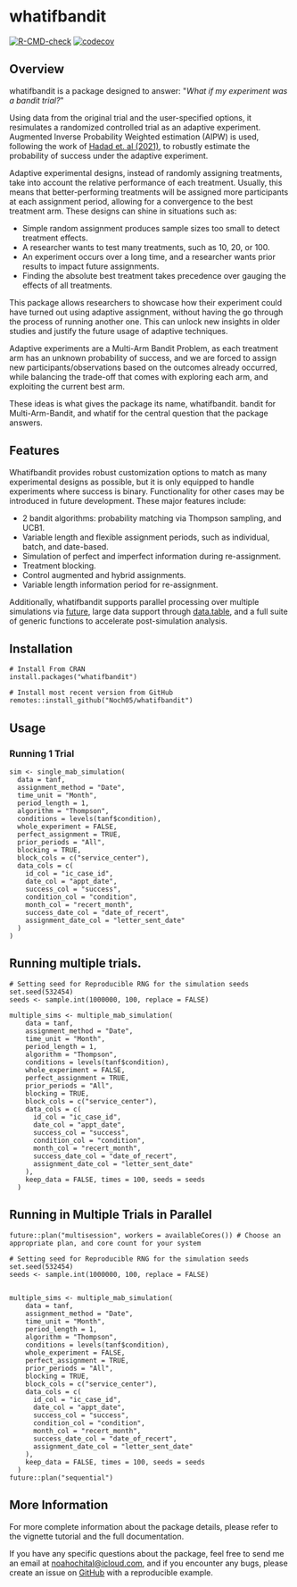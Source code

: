 # whatifbandit
<!-- badges: start -->
[![R-CMD-check](https://github.com/Noch05/whatifbandit/actions/workflows/R-CMD-check.yaml/badge.svg)](https://github.com/Noch05/whatifbandit/actions/workflows/R-CMD-check.yaml)
[![codecov](https://codecov.io/gh/Noch05/whatifbandit/branch/main/graph/badge.svg?token=B51SYMH66I)](https://codecov.io/gh/Noch05/whatifbandit)
<!-- badges: end -->


## Overview
whatifbandit is a package designed to answer: "*What if my experiment was a bandit trial?*"

Using data from the original trial and the user-specified options, it resimulates
a randomized controlled trial as an adaptive experiment. Augmented Inverse Probability Weighted estimation (AIPW) is used,
following the work of [Hadad et. al (2021)](https://pubmed.ncbi.nlm.nih.gov/33876748/), to robustly estimate the probability of success under
the adaptive experiment.

Adaptive experimental designs, instead of randomly assigning treatments, take into account the relative performance
of each treatment. Usually, this means that better-performing treatments will be assigned more participants at each assignment
period, allowing for a convergence to the best treatment arm. These designs can shine in situations such as:

-   Simple random assignment produces sample sizes too small to detect treatment effects.
-   A researcher wants to test many treatments, such as 10, 20, or 100.
-   An experiment occurs over a long time, and a researcher wants prior results to impact future assignments.
-   Finding the absolute best treatment takes precedence over gauging the effects of all treatments.

This package allows researchers to showcase how their experiment could have turned out using 
adaptive assignment, without having the go through the process of running another one. 
This can unlock new insights in older studies and justify the future usage of adaptive 
techniques.

Adaptive experiments are a Multi-Arm Bandit Problem, as each treatment arm has an unknown probability of success, and we are forced
to assign new participants/observations based on the outcomes already occurred, while balancing the trade-off that comes with exploring
each arm, and exploiting the current best arm. 

These ideas is what gives the package its name, whatifbandit. bandit for Multi-Arm-Bandit, and whatif for the central question 
that the package answers.

## Features
Whatifbandit provides robust customization options to match as many experimental designs as possible, but it is only 
equipped to handle experiments where success is binary. Functionality for other cases may be introduced in future development.
These major features include:

-   2 bandit algorithms: probability matching via Thompson sampling, and UCB1.
-   Variable length and flexible assignment periods, such as individual, batch, and date-based.
-   Simulation of perfect and imperfect information during re-assignment.
-   Treatment blocking.
-   Control augmented and hybrid assignments.
-   Variable length information period for re-assignment.

Additionally, whatifbandit supports parallel processing over multiple simulations
via [future](https://future.futureverse.org/), large data support through [data.table](https://rdatatable.gitlab.io/data.table/),
and a full suite of generic functions to accelerate post-simulation analysis.

## Installation
```
# Install From CRAN
install.packages("whatifbandit")

# Install most recent version from GitHub
remotes::install_github("Noch05/whatifbandit")
```
## Usage 
### Running 1 Trial
```
sim <- single_mab_simulation(
  data = tanf,
  assignment_method = "Date",
  time_unit = "Month",
  period_length = 1,
  algorithm = "Thompson",
  conditions = levels(tanf$condition),
  whole_experiment = FALSE,
  perfect_assignment = TRUE,
  prior_periods = "All",
  blocking = TRUE, 
  block_cols = c("service_center"),
  data_cols = c(
    id_col = "ic_case_id",
    date_col = "appt_date",
    success_col = "success",
    condition_col = "condition",
    month_col = "recert_month",
    success_date_col = "date_of_recert",
    assignment_date_col = "letter_sent_date"
  )
)
```
## Running multiple trials.
```
# Setting seed for Reproducible RNG for the simulation seeds
set.seed(532454)
seeds <- sample.int(1000000, 100, replace = FALSE) 

multiple_sims <- multiple_mab_simulation(
    data = tanf,
    assignment_method = "Date",
    time_unit = "Month",
    period_length = 1,
    algorithm = "Thompson",
    conditions = levels(tanf$condition),
    whole_experiment = FALSE, 
    perfect_assignment = TRUE,
    prior_periods = "All",
    blocking = TRUE, 
    block_cols = c("service_center"),
    data_cols = c(
      id_col = "ic_case_id",
      date_col = "appt_date",
      success_col = "success",
      condition_col = "condition",
      month_col = "recert_month",
      success_date_col = "date_of_recert",
      assignment_date_col = "letter_sent_date"
    ),
    keep_data = FALSE, times = 100, seeds = seeds
  )
```
## Running in Multiple Trials in Parallel
```
future::plan("multisession", workers = availableCores()) # Choose an appropriate plan, and core count for your system

# Setting seed for Reproducible RNG for the simulation seeds
set.seed(532454)
seeds <- sample.int(1000000, 100, replace = FALSE) 


multiple_sims <- multiple_mab_simulation(
    data = tanf,
    assignment_method = "Date",
    time_unit = "Month",
    period_length = 1,
    algorithm = "Thompson",
    conditions = levels(tanf$condition),
    whole_experiment = FALSE, 
    perfect_assignment = TRUE,
    prior_periods = "All",
    blocking = TRUE, 
    block_cols = c("service_center"),
    data_cols = c(
      id_col = "ic_case_id",
      date_col = "appt_date",
      success_col = "success",
      condition_col = "condition",
      month_col = "recert_month",
      success_date_col = "date_of_recert",
      assignment_date_col = "letter_sent_date"
    ),
    keep_data = FALSE, times = 100, seeds = seeds
  )
future::plan("sequential")
```
## More Information
For more complete information about the package details, please refer to the vignette tutorial and the full documentation.

If you have any specific questions about the package, feel free to send me an email at <noahochital@icloud.com>, and if you encounter
any bugs, please create an issue on [GitHub](https://github.com/Noch05/whatifbandit/issues) with a reproducible example.


